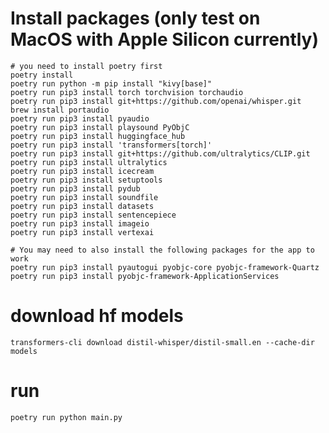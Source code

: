 
# Install packages (only test on MacOS with Apple Silicon currently)

    # you need to install poetry first
    poetry install
    poetry run python -m pip install "kivy[base]"
    poetry run pip3 install torch torchvision torchaudio
    poetry run pip3 install git+https://github.com/openai/whisper.git
    brew install portaudio
    poetry run pip3 install pyaudio
    poetry run pip3 install playsound PyObjC
    poetry run pip3 install huggingface_hub 
    poetry run pip3 install 'transformers[torch]'
    poetry run pip3 install git+https://github.com/ultralytics/CLIP.git
    poetry run pip3 install ultralytics
    poetry run pip3 install icecream
    poetry run pip3 install setuptools
    poetry run pip3 install pydub
    poetry run pip3 install soundfile
    poetry run pip3 install datasets
    poetry run pip3 install sentencepiece
    poetry run pip3 install imageio
    poetry run pip3 install vertexai

    # You may need to also install the following packages for the app to work
    poetry run pip3 install pyautogui pyobjc-core pyobjc-framework-Quartz
    poetry run pip3 install pyobjc-framework-ApplicationServices

# download hf models

    transformers-cli download distil-whisper/distil-small.en --cache-dir models

# run

    poetry run python main.py